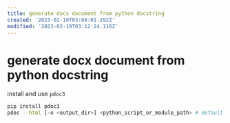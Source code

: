 ```yaml
---
title: generate docx document from python docstring
created: '2023-02-19T03:08:01.292Z'
modified: '2023-02-19T03:12:24.116Z'
---
```


# generate docx document from python docstring

install and use `pdoc3`

```bash
pip install pdoc3
pdoc --html [-o <output_dir>] <python_script_or_module_path> # default output directory of "html" is `./html`
```
